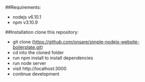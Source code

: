 
##Requirements:

* nodejs v6.10.1
* npm v3.10.9

##Installation
clone this repository:
* git clone (https://github.com/onsare/simple-nodejs-website-boilerplate.git)
* cd into the cloned folder
* run npm install to install dependencies
* run node server
* visit http://localhost:3000
* continue development